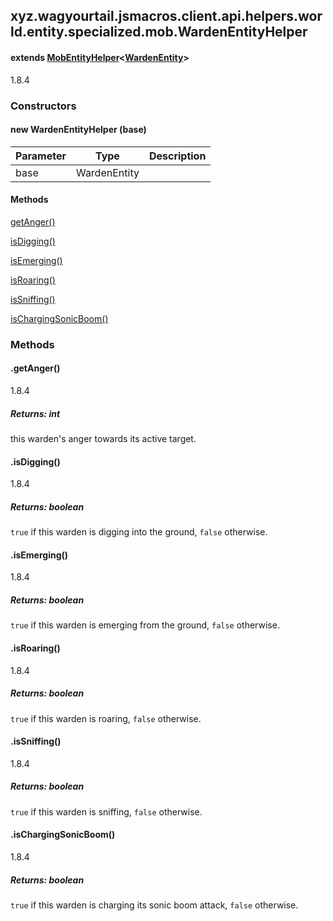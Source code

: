 

xyz.wagyourtail.jsmacros.client.api.helpers.world.entity.specialized.mob.WardenEntityHelper
-------------------------------------------------------------------------------------------

#### extends [MobEntityHelper](1.9.2/xyz/wagyourtail/jsmacros/client/api/helpers/world/entity/MobEntityHelper.html)<[WardenEntity](https://wagyourtail.xyz/Projects/MinecraftMappingViewer/App?mapping=INTERMEDIARY,YARN&version=1.20.5&search=net/minecraft/entity/mob/WardenEntity)>

1.8.4

### Constructors

#### new WardenEntityHelper (base)

| Parameter | Type | Description |
|---|---|---|
| base | WardenEntity |  |



#### Methods

[getAnger()](#getAnger-)


[isDigging()](#isDigging-)


[isEmerging()](#isEmerging-)


[isRoaring()](#isRoaring-)


[isSniffing()](#isSniffing-)


[isChargingSonicBoom()](#isChargingSonicBoom-)



### Methods

#### .getAnger()

1.8.4


##### Returns: int

this warden's anger towards its active target.



#### .isDigging()

1.8.4


##### Returns: boolean

`true` if this warden is digging into the ground, `false` otherwise.



#### .isEmerging()

1.8.4


##### Returns: boolean

`true` if this warden is emerging from the ground, `false` otherwise.



#### .isRoaring()

1.8.4


##### Returns: boolean

`true` if this warden is roaring, `false` otherwise.



#### .isSniffing()

1.8.4


##### Returns: boolean

`true` if this warden is sniffing, `false` otherwise.



#### .isChargingSonicBoom()

1.8.4


##### Returns: boolean

`true` if this warden is charging its sonic boom attack, `false`
otherwise.





